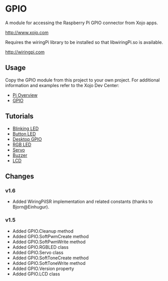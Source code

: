 # GPIO
A module for accessing the Raspberry Pi GPIO connector from Xojo apps.

http://www.xojo.com

Requires the wiringPi library to be installed so that libwiringPi.so is available.

http://wiringpi.com

## Usage
Copy the GPIO module from this project to your own project. For additional information and examples refer to the Xojo Dev Center:

* [Pi Overview][1]
* [GPIO][2]

## Tutorials
* [Blinking LED][3]
* [Button LED][4]
* [Desktop GPIO][5]
* [RGB LED][6]
* [Servo][7]
* [Buzzer][8]
* [LCD][9]

[1]: http://developer.xojo.com/raspberry-pi	"PiOverview"
[2]: http://developer.xojo.com/gpio "GPIO"
[3]: http://developer.xojo.com/rpi-blinking-led-tutorial "Blinking LED"
[4]: http://developer.xojo.com/button-led-tutorial "Button LED"
[5]: http://developer.xojo.com/desktop-gpio-app "Desktop"
[6]: http://developer.xojo.com/rpi-using-rgb-led "RGB LED"
[7]: http://developer.xojo.com/rpi-controlling-a-servo "Servo"
[8]: http://developer.xojo.com/rpi-using-a-buzzer "Buzzer"
[9]: http://developer.xojo.com/rpi-lcd-character-display "LCD"

## Changes
### v1.6
* Added WiringPiISR implementation and related constants (thanks to Bjorn@Einhugur).

### v1.5
* Added GPIO.Cleanup method
* Added GPIO.SoftPwmCreate method
* Added GPIO.SoftPwmWrite method
* Added GPIO.RGBLED class
* Added GPIO.Servo class
* Added GPIO.SoftToneCreate method
* Added GPIO.SoftToneWrite method
* Added GPIO.Version property
* Added GPIO.LCD class
